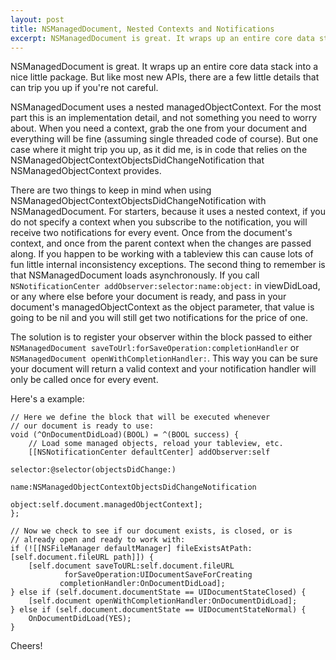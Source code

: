 ```yaml
---
layout: post
title: NSManagedDocument, Nested Contexts and Notifications
excerpt: NSManagedDocument is great. It wraps up an entire core data stack into a nice little package. But like most new APIs, there are a few little details that can trip you up if you're not careful.
---
```


NSManagedDocument is great. It wraps up an entire core data stack into a nice little package. But like most new APIs, there are a few little details that can trip you up if you're not careful.

NSManagedDocument uses a nested managedObjectContext. For the most part this is an implementation detail, and not something you need to worry about. When you need a context, grab the one from your document and everything will be fine (assuming single threaded code of course). But one case where it might trip you up, as it did me, is in code that relies on the NSManagedObjectContextObjectsDidChangeNotification that NSManagedObjectContext provides.

There are two things to keep in mind when using NSManagedObjectContextObjectsDidChangeNotification with NSManagedDocument. For starters, because it uses a nested context, if you do not specify a context when you subscribe to the notification, you will receive two notifications for every event. Once from the document's context, and once from the parent context when the changes are passed along. If you happen to be working with a tableview this can cause lots of fun little internal inconsistency exceptions. The second thing to remember is that NSManagedDocument loads asynchronously. If you call `NSNotificationCenter addObserver:selector:name:object:` in viewDidLoad, or any where else before your document is ready, and pass in your document's managedObjectContext as the object parameter, that value is going to be nil and you will still get two notifications for the price of one.

The solution is to register your observer within the block passed to either `NSManagedDocument saveToUrl:forSaveOperation:completionHandler` or `NSManagedDocument openWithCompletionHandler:`. This way you can be sure your document will return a valid context and your notification handler will only be called once for every event.

Here's a example:

	// Here we define the block that will be executed whenever
	// our document is ready to use:
	void (^OnDocumentDidLoad)(BOOL) = ^(BOOL success) {
        // Load some managed objects, reload your tableview, etc.
        [[NSNotificationCenter defaultCenter] addObserver:self
                                                 selector:@selector(objectsDidChange:)
                                                     name:NSManagedObjectContextObjectsDidChangeNotification
                                                   object:self.document.managedObjectContext];
    };
    
	// Now we check to see if our document exists, is closed, or is 
    // already open and ready to work with:	
    if (![[NSFileManager defaultManager] fileExistsAtPath:[self.document.fileURL path]]) {
        [self.document saveToURL:self.document.fileURL
                forSaveOperation:UIDocumentSaveForCreating
               completionHandler:OnDocumentDidLoad];
    } else if (self.document.documentState == UIDocumentStateClosed) {
        [self.document openWithCompletionHandler:OnDocumentDidLoad];
    } else if (self.document.documentState == UIDocumentStateNormal) {
        OnDocumentDidLoad(YES);
    }

Cheers!




